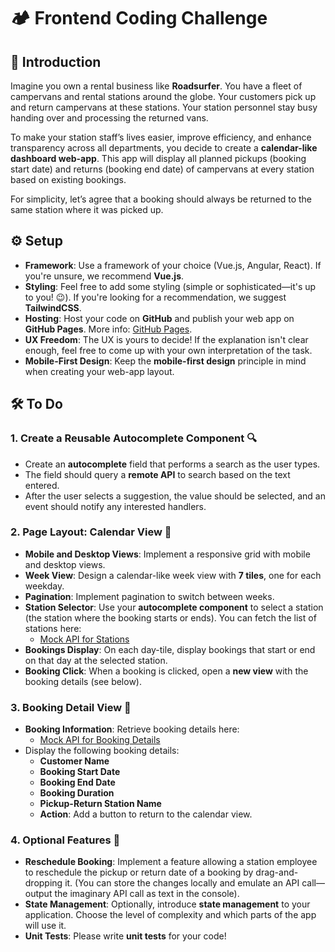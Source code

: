 # 🏕️ Frontend Coding Challenge

## 📜 Introduction

Imagine you own a rental business like **Roadsurfer**. You have a fleet of campervans and rental stations around the globe. Your customers pick up and return campervans at these stations. Your station personnel stay busy handing over and processing the returned vans.

To make your station staff’s lives easier, improve efficiency, and enhance transparency across all departments, you decide to create a **calendar-like dashboard web-app**. This app will display all planned pickups (booking start date) and returns (booking end date) of campervans at every station based on existing bookings.

For simplicity, let’s agree that a booking should always be returned to the same station where it was picked up.

## ⚙️ Setup

- **Framework**: Use a framework of your choice (Vue.js, Angular, React). If you're unsure, we recommend **Vue.js**.
- **Styling**: Feel free to add some styling (simple or sophisticated—it's up to you! 😉). If you're looking for a recommendation, we suggest **TailwindCSS**.
- **Hosting**: Host your code on **GitHub** and publish your web app on **GitHub Pages**. More info: [GitHub Pages](https://pages.github.com/).
- **UX Freedom**: The UX is yours to decide! If the explanation isn't clear enough, feel free to come up with your own interpretation of the task.
- **Mobile-First Design**: Keep the **mobile-first design** principle in mind when creating your web-app layout.

## 🛠️ To Do

### 1. **Create a Reusable Autocomplete Component** 🔍
- Create an **autocomplete** field that performs a search as the user types.
- The field should query a **remote API** to search based on the text entered.
- After the user selects a suggestion, the value should be selected, and an event should notify any interested handlers.

### 2. **Page Layout: Calendar View 📅**
- **Mobile and Desktop Views**: Implement a responsive grid with mobile and desktop views.
- **Week View**: Design a calendar-like week view with **7 tiles**, one for each weekday.
- **Pagination**: Implement pagination to switch between weeks.
- **Station Selector**: Use your **autocomplete component** to select a station (the station where the booking starts or ends). You can fetch the list of stations here:
  - [Mock API for Stations](https://605c94c36d85de00170da8b4.mockapi.io/stations)
- **Bookings Display**: On each day-tile, display bookings that start or end on that day at the selected station.
- **Booking Click**: When a booking is clicked, open a **new view** with the booking details (see below).

### 3. **Booking Detail View 📝**
- **Booking Information**: Retrieve booking details here:
  - [Mock API for Booking Details](https://605c94c36d85de00170da8b4.mockapi.io/stations/{station-id}/bookings/{booking-id})
- Display the following booking details:
  - **Customer Name**
  - **Booking Start Date**
  - **Booking End Date**
  - **Booking Duration**
  - **Pickup-Return Station Name**
  - **Action**: Add a button to return to the calendar view.

### 4. **Optional Features 🎯**
- **Reschedule Booking**: Implement a feature allowing a station employee to reschedule the pickup or return date of a booking by drag-and-dropping it. (You can store the changes locally and emulate an API call—output the imaginary API call as text in the console).
- **State Management**: Optionally, introduce **state management** to your application. Choose the level of complexity and which parts of the app will use it.
- **Unit Tests**: Please write **unit tests** for your code! 
